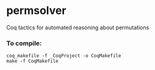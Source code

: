 # permsolver
Coq tactics for automated reasoning about permutations

### To compile:

```
coq_makefile -f _CoqProject -o CoqMakefile
make -f CoqMakefile
```
